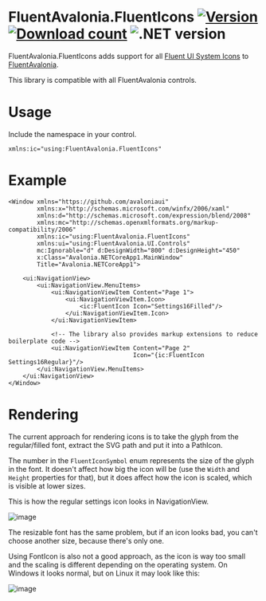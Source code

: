 # FluentAvalonia.FluentIcons <a href="https://www.nuget.org/packages/FluentAvalonia.FluentIcons"><img alt="Version" src="https://img.shields.io/nuget/v/FluentAvalonia.FluentIcons"/></a> <a href="https://www.nuget.org/packages/FluentAvalonia.FluentIcons"><img src="https://img.shields.io/nuget/dt/FluentAvalonia.FluentIcons" alt="Download count"/></a> <img src="https://img.shields.io/badge/.NET-.NET%20Standard%202.0%20%7C%20.NET%206.0-informational" alt=".NET version"/>
FluentAvalonia.FluentIcons adds support for all [Fluent UI System Icons](https://github.com/microsoft/fluentui-system-icons) to [FluentAvalonia](https://github.com/amwx/FluentAvalonia).

This library is compatible with all FluentAvalonia controls.

# Usage
Include the namespace in your control.
```xaml
xmlns:ic="using:FluentAvalonia.FluentIcons"
```

# Example
```xaml
<Window xmlns="https://github.com/avaloniaui"
        xmlns:x="http://schemas.microsoft.com/winfx/2006/xaml"
        xmlns:d="http://schemas.microsoft.com/expression/blend/2008"
        xmlns:mc="http://schemas.openxmlformats.org/markup-compatibility/2006"
        xmlns:ic="using:FluentAvalonia.FluentIcons"
        xmlns:ui="using:FluentAvalonia.UI.Controls"
        mc:Ignorable="d" d:DesignWidth="800" d:DesignHeight="450"
        x:Class="Avalonia.NETCoreApp1.MainWindow"
        Title="Avalonia.NETCoreApp1">
        
    <ui:NavigationView>
        <ui:NavigationView.MenuItems>
            <ui:NavigationViewItem Content="Page 1">
                <ui:NavigationViewItem.Icon>
                    <ic:FluentIcon Icon="Settings16Filled"/>
                </ui:NavigationViewItem.Icon>
            </ui:NavigationViewItem>

            <!-- The library also provides markup extensions to reduce boilerplate code -->
            <ui:NavigationViewItem Content="Page 2"
                                   Icon="{ic:FluentIcon Settings16Regular}"/>
        </ui:NavigationView.MenuItems>
    </ui:NavigationView>
</Window>
```

# Rendering
The current approach for rendering icons is to take the glyph from the regular/filled font, extract the SVG path and put it into a PathIcon.

The number in the ``FluentIconSymbol`` enum represents the size of the glyph in the font. It doesn't affect how big the icon will be (use the ``Width`` and ``Height`` properties for that), but it does affect how the icon is scaled, which is visible at lower sizes.

This is how the regular settings icon looks in NavigationView.

![image](https://user-images.githubusercontent.com/79316397/192348887-a3c14733-4072-4e3a-a1a1-b8975208e45e.png)

The resizable font has the same problem, but if an icon looks bad, you can't choose another size, because there's only one.

Using FontIcon is also not a good approach, as the icon is way too small and the scaling is different depending on the operating system. On Windows it looks normal, but on Linux it may look like this:

![image](https://user-images.githubusercontent.com/79316397/192355518-cf749f59-715f-4470-9641-dc225b2c709e.png)
